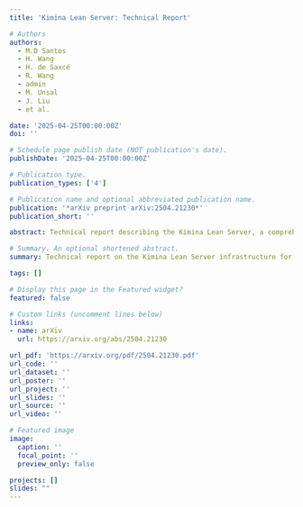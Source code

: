 ```yaml
---
title: 'Kimina Lean Server: Technical Report'

# Authors
authors:
  - M.D Santos
  - H. Wang
  - H. de Saxcé
  - R. Wang
  - admin
  - M. Unsal
  - J. Liu
  - et al.

date: '2025-04-25T00:00:00Z'
doi: ''

# Schedule page publish date (NOT publication's date).
publishDate: '2025-04-25T00:00:00Z'

# Publication type.
publication_types: ['4']

# Publication name and optional abbreviated publication name.
publication: '*arXiv preprint arXiv:2504.21230*'
publication_short: ''

abstract: Technical report describing the Kimina Lean Server, a comprehensive infrastructure for Interactive Theorem Proving in Lean, designed to support large-scale formal reasoning and proof automation.

# Summary. An optional shortened abstract.
summary: Technical report on the Kimina Lean Server infrastructure for Interactive Theorem Proving.

tags: []

# Display this page in the Featured widget?
featured: false

# Custom links (uncomment lines below)
links:
- name: arXiv
  url: https://arxiv.org/abs/2504.21230

url_pdf: 'https://arxiv.org/pdf/2504.21230.pdf'
url_code: ''
url_dataset: ''
url_poster: ''
url_project: ''
url_slides: ''
url_source: ''
url_video: ''

# Featured image
image:
  caption: ''
  focal_point: ''
  preview_only: false

projects: []
slides: ""
---
```


